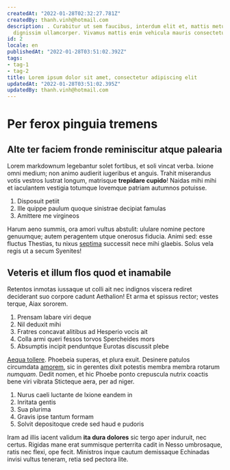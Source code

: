```yaml
---
createdAt: "2022-01-28T02:32:27.781Z"
createdBy: thanh.vinh@hotmail.com
description: . Curabitur ut sem faucibus, interdum elit et, mattis metus. Nam volutpat
  dignissim ullamcorper. Vivamus mattis enim vehicula mauris consectetur convallis.
id: 2
locale: en
publishedAt: "2022-01-28T03:51:02.392Z"
tags:
- tag-1
- tag-2
title: Lorem ipsum dolor sit amet, consectetur adipiscing elit
updatedAt: "2022-01-28T03:51:02.395Z"
updatedBy: thanh.vinh@hotmail.com
---
```


# Per ferox pinguia tremens

## Alte ter faciem fronde reminiscitur atque palearia

Lorem markdownum legebantur solet fortibus, et soli vincat verba. Ixione omni
medium; non animo audierit iugeribus et anguis. Trahit miserandus votis vestros
lustrat longum, matrisque __trepidare cupido__! Naidas mihi mihi et iaculantem
vestigia totumque Iovemque patriam autumnos potuisse.

1. Disposuit petiit
2. Ille quippe paulum quoque sinistrae decipiat famulas
3. Amittere me virgineos

Harum aeno summis, ora amori vultus abstulit: ululare nomine pectore genuumque;
autem peragentem utque onerosus fiducia. Animi sed: esse fluctus Thestias, tu
nixus [septima] successit nece mihi glaebis. Solus vela regis ut a secum
Syenites!

## Veteris et illum flos quod et inamabile

Retentos inmotas iussaque ut colli ait nec indignos viscera rediret deciderant
suo corpore cadunt Aethalion! Et arma et spissus rector; vestes terque, Aiax
sororem.

1. Prensam labare viri deque
2. Nil deduxit mihi
3. Fratres concavat alitibus ad Hesperio vocis ait
4. Colla armi queri fessos torvos Spercheides mors
5. Absumptis incipit penduntque Eurotas discussit plebe

[Aequa tollere]. Phoebeia superas, et plura exuit. Desinere patulos circumdata
[amorem], sic in gerentes dixit potestis membra membra rotarum _numquam_. Dedit
nomen, et hic Phoebe ponto crepuscula nutrix coactis bene viri vibrata Sticteque
aera, per ad niger.

1. Nurus caeli luctante de Ixione eandem in
2. Inritata gentis
3. Sua plurima
4. Gravis ipse tantum formam
5. Solvit depositoque crede sed haud e pudoris

Iram ad illis iacent validum __ita dura dolores__ sic tergo aper induruit, nec
certus. Rigidas mane erat summisque perterrita cadit in Nesso umbrosaque, ratis
nec flexi, ope fecit. Ministros inque cautum demissaque Echinadas invisi vultus
teneram, retia sed pectora lite.

[Aequa tollere]: http://curvae.org/et
[amorem]: http://tamquamnitar.io/nostrascontemptaque
[septima]: http://novissima.io/sonuere